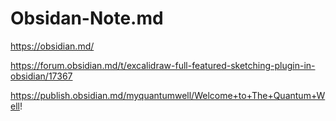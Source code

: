 # Obsidan-Note.md

https://obsidian.md/

https://forum.obsidian.md/t/excalidraw-full-featured-sketching-plugin-in-obsidian/17367

https://publish.obsidian.md/myquantumwell/Welcome+to+The+Quantum+Well!
